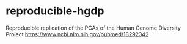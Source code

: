 # reproducible-hgdp
Reproducible replication of the PCAs of the Human Genome Diversity Project
https://www.ncbi.nlm.nih.gov/pubmed/18292342
